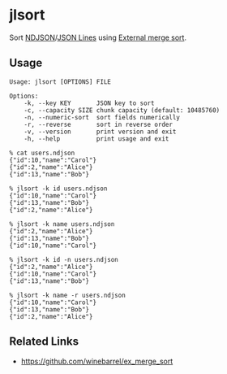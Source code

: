 # jlsort

Sort [NDJSON](http://ndjson.org/)/[JSON Lines](https://jsonlines.org/) using [External merge sort](https://en.wikipedia.org/wiki/External_sorting#External_merge_sort).

## Usage

```
Usage: jlsort [OPTIONS] FILE

Options:
    -k, --key KEY       JSON key to sort
    -c, --capacity SIZE chunk capacity (default: 10485760)
    -n, --numeric-sort  sort fields numerically
    -r, --reverse       sort in reverse order
    -v, --version       print version and exit
    -h, --help          print usage and exit
```

```
% cat users.ndjson
{"id":10,"name":"Carol"}
{"id":2,"name":"Alice"}
{"id":13,"name":"Bob"}

% jlsort -k id users.ndjson
{"id":10,"name":"Carol"}
{"id":13,"name":"Bob"}
{"id":2,"name":"Alice"}

% jlsort -k name users.ndjson
{"id":2,"name":"Alice"}
{"id":13,"name":"Bob"}
{"id":10,"name":"Carol"}

% jlsort -k id -n users.ndjson
{"id":2,"name":"Alice"}
{"id":10,"name":"Carol"}
{"id":13,"name":"Bob"}

% jlsort -k name -r users.ndjson
{"id":10,"name":"Carol"}
{"id":13,"name":"Bob"}
{"id":2,"name":"Alice"}
```

## Related Links

* https://github.com/winebarrel/ex_merge_sort
